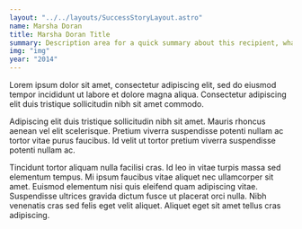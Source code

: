 ```yaml
---
layout: "../../layouts/SuccessStoryLayout.astro"
name: Marsha Doran
title: Marsha Doran Title
summary: Description area for a quick summary about this recipient, what they were awarded and what they are doing
img: "img"
year: "2014"
---
```


Lorem ipsum dolor sit amet, consectetur adipiscing elit, sed do eiusmod tempor incididunt ut labore et dolore magna aliqua. Consectetur adipiscing elit duis tristique sollicitudin nibh sit amet commodo.

Adipiscing elit duis tristique sollicitudin nibh sit amet. Mauris rhoncus aenean vel elit scelerisque. Pretium viverra suspendisse potenti nullam ac tortor vitae purus faucibus. Id velit ut tortor pretium viverra suspendisse potenti nullam ac.

Tincidunt tortor aliquam nulla facilisi cras. Id leo in vitae turpis massa sed elementum tempus. Mi ipsum faucibus vitae aliquet nec ullamcorper sit amet. Euismod elementum nisi quis eleifend quam adipiscing vitae. Suspendisse ultrices gravida dictum fusce ut placerat orci nulla. Nibh venenatis cras sed felis eget velit aliquet. Aliquet eget sit amet tellus cras adipiscing.
